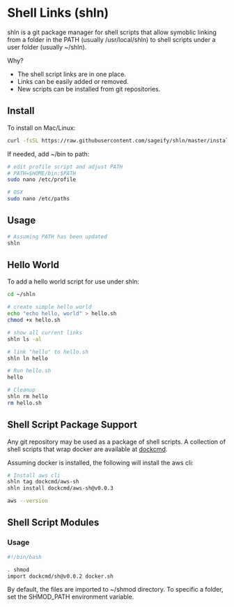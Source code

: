 # Shell Links (shln)

shln is a git package manager for shell scripts that allow symoblic linking from a folder in the PATH (usually /usr/local/shln) to shell scripts under a user folder (usually ~/shln).

Why?  
- The shell script links are in one place.
- Links can be easily added or removed.
- New scripts can be installed from git repositories.

## Install

To install on Mac/Linux:

```bash
curl -fsSL https://raw.githubusercontent.com/sageify/shln/master/install.sh | sh
```

If needed, add ~/bin to path:

```bash
# edit profile script and adjust PATH
# PATH=$HOME/bin:$PATH
sudo nano /etc/profile

# OSX
sudo nano /etc/paths
```

## Usage

```bash
# Assuming PATH has been updated 
shln
```

## Hello World

To add a hello world script for use under shln:

```bash
cd ~/shln

# create simple hello world
echo "echo hello, world" > hello.sh
chmod +x hello.sh

# show all current links
shln ls -al

# link "hello" to hello.sh
shln ln hello

# Run hello.sh
hello

# Cleanup
shln rm hello
rm hello.sh
```

## Shell Script Package Support

Any git repository may be used as a package of shell scripts.  A collection of shell scripts that wrap docker are available at [dockcmd](https://github.com/dockcmd).

Assuming docker is installed, the following will install the aws cli:

```bash
# Install aws cli
shln tag dockcmd/aws-sh
shln install dockcmd/aws-sh@v0.0.3

aws --version
```

## Shell Script Modules

### Usage

```bash
#!/bin/bash

. shmod
import dockcmd/sh@v0.0.2 docker.sh

```

By default, the files are imported to ~/shmod directory.  To specific a folder, set the SHMOD_PATH environment variable.
